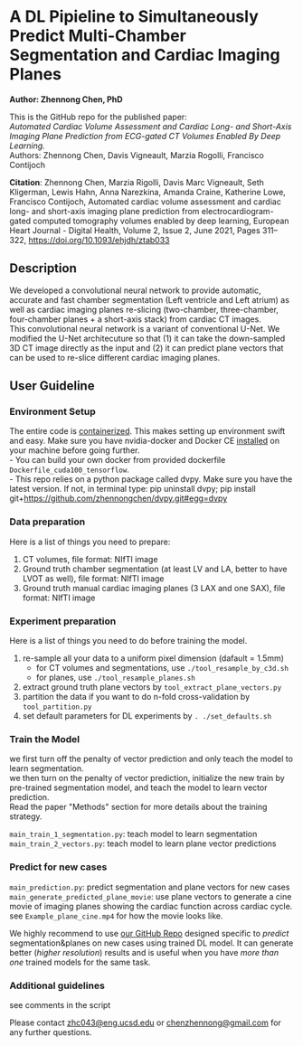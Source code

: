 # A DL Pipieline to Simultaneously Predict Multi-Chamber Segmentation and Cardiac Imaging Planes
**Author: Zhennong Chen, PhD**<br />

This is the GitHub repo for the published paper: <br />
*Automated Cardiac Volume Assessment and Cardiac Long- and Short-Axis Imaging Plane Prediction from ECG-gated CT Volumes Enabled By Deep Learning.*<br />
Authors: Zhennong Chen, Davis Vigneault, Marzia Rogolli, Francisco Contijoch<br />

**Citation**: Zhennong Chen, Marzia Rigolli, Davis Marc Vigneault, Seth Kligerman, Lewis Hahn, Anna Narezkina, Amanda Craine, Katherine Lowe, Francisco Contijoch, Automated cardiac volume assessment and cardiac long- and short-axis imaging plane prediction from electrocardiogram-gated computed tomography volumes enabled by deep learning, European Heart Journal - Digital Health, Volume 2, Issue 2, June 2021, Pages 311–322, https://doi.org/10.1093/ehjdh/ztab033

## Description
We developed a convolutional neural network to provide automatic, accurate and fast chamber segmentation (Left ventricle and Left atrium) as well as cardiac imaging planes re-slicing (two-chamber, three-chamber, four-chamber planes + a short-axis stack) from cardiac CT images. <br />
This convolutional neural network is a variant of conventional U-Net. We modified the U-Net architecuture so that (1) it can take the down-sampled 3D CT image directly as the input and (2) it can predict plane vectors that can be used to re-slice different cardiac imaging planes.

## User Guideline
### Environment Setup
The entire code is [containerized](https://www.docker.com/resources/what-container). This makes setting up environment swift and easy. Make sure you have nvidia-docker and Docker CE [installed](https://docs.nvidia.com/datacenter/cloud-native/container-toolkit/install-guide.html#docker) on your machine before going further. <br />
    - You can build your own docker from provided dockerfile ```Dockerfile_cuda100_tensorflow```. <br />
    - This repo relies on a python package called dvpy. Make sure you have the latest version. If not, in terminal type: pip uninstall dvpy; pip install git+https://github.com/zhennongchen/dvpy.git#egg=dvpy

### Data preparation
Here is a list of things you need to prepare:
1. CT volumes, file format: NIfTI image
2. Ground truth chamber segmentation (at least LV and LA, better to have LVOT as well), file format: NIfTI image
3. Ground truth manual cardiac imaging planes (3 LAX and one SAX), file format: NIfTI image

### Experiment preparation
Here is a list of things you need to do before training the model.
1. re-sample all your data to a uniform pixel dimension (dafault = 1.5mm)
    - for CT volumes and segmentations, use ```./tool_resample_by_c3d.sh```
    - for planes, use ```./tool_resample_planes.sh```
2. extract ground truth plane vectors by ```tool_extract_plane_vectors.py```
3. partition the data if you want to do n-fold cross-validation by ```tool_partition.py``` 
4. set default parameters for DL experiments by ```. ./set_defaults.sh```

### Train the Model
we first turn off the penalty of vector prediction and only teach the model to learn segmentation.<br />
we then turn on the penalty of vector prediction, initialize the new train by pre-trained segmentation model, and teach the model to learn vector prediction.<br />
Read the paper "Methods" section for more details about the training strategy.

```main_train_1_segmentation.py```: teach model to learn segmentation<br />
```main_train_2_vectors.py```: teach model to learn plane vector predictions<br />

### Predict for new cases
```main_prediction.py```: predict segmentation and plane vectors for new cases<br />
```main_generate_predicted_plane_movie```: use plane vectors to generate a cine movie of imaging planes showing the cardiac function across cardiac cycle. see ```Example_plane_cine.mp4``` for how the movie looks like. <br />

We highly recommend to use [our GitHub Repo](https://github.com/ucsd-fcrl/DL_CT_Seg-Plane_Prediction_Final_v_ZC) designed specific to *predict* segmentation&planes on new cases using trained DL model. It can generate better (*higher resolution*) results and is useful when you have *more than one* trained models for the same task.


### Additional guidelines
see comments in the script

Please contact zhc043@eng.ucsd.edu or chenzhennong@gmail.com for any further questions.




